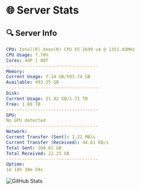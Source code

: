 # 🌐 Server Stats
## 🔍 Server Info
```yaml
CPU: Intel(R) Xeon(R) CPU E5-2699 v4 @ 1351.85MHz
CPU Usage: 7.70%
Cores: 44P | 88T
-----------------------------------
Memory:
Current Usage: 7.14 GB/503.74 GB
Available: 493.25 GB
-----------------------------------
Disk:
Current Usage: 21.82 GB/1.71 TB
Free: 1.60 TB
-----------------------------------
GPU:
No GPU detected
-----------------------------------
Network:
Current Transfer (Sent): 1.22 MB/s
Current Transfer (Received): 44.61 KB/s
Total Sent: 100.62 GB
Total Received: 22.25 GB
-----------------------------------
Uptime:
1d 18h 30m 59s
```
![GitHub Stats](https://img.shields.io/badge/Updated-2025-04-21_11:39:47-blue)
